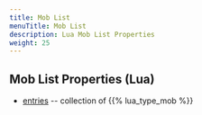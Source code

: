 ```yaml
---
title: Mob List
menuTitle: Mob List
description: Lua Mob List Properties
weight: 25
---
```


## Mob List Properties (Lua)
- [entries](entries) -- collection of {{% lua_type_mob %}}